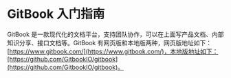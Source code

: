 # GitBook 入门指南

GitBook 是一款现代化的文档平台，支持团队协作，可以在上面写产品文档、内部知识分享、接口文档等。GitBook 有网页版和本地版两种，网页版地址如下：[https://www.gitbook.com/](https://www.gitbook.com/)，本地版地址如下：[https://github.com/GitbookIO/gitbook](https://github.com/GitbookIO/gitbook)。

